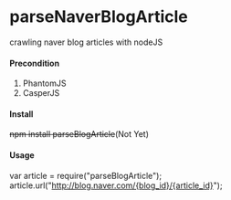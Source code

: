 # parseNaverBlogArticle
crawling naver blog articles with nodeJS

#### Precondition
1. PhantomJS
2. CasperJS

#### Install
~~npm install parseBlogArticle~~(Not Yet)


#### Usage
var article = require("parseBlogArticle");
article.url("http://blog.naver.com/{blog_id}/{article_id}");
